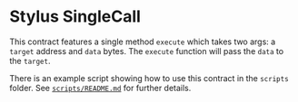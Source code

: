 # Stylus SingleCall

This contract features a single method `execute` which takes two args: a `target` address and `data` bytes. The `execute` function will pass the `data` to the `target`.

There is an example script showing how to use this contract in the `scripts` folder. See [`scripts/README.md`](scripts/README.md) for further details.

<!-- Auto-update: 2025-10-14T05:59:43.722009 -->
